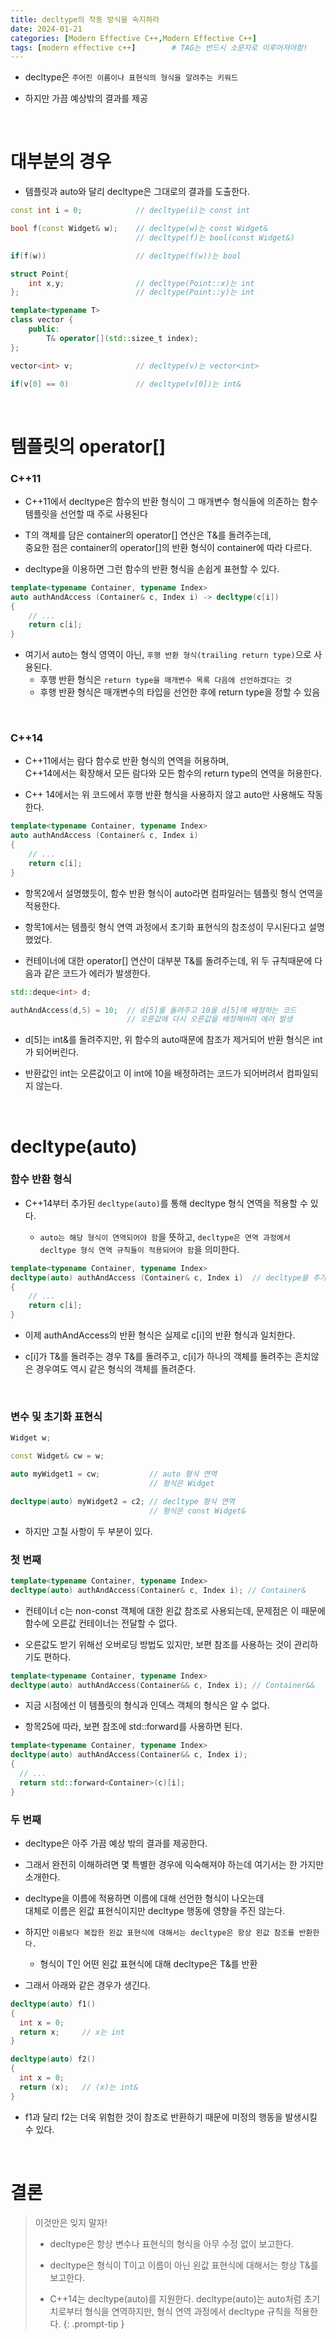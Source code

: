 ```yaml
---
title: decltype의 작동 방식을 숙지하라
date: 2024-01-21
categories: [Modern Effective C++,Modern Effective C++]
tags: [modern effective c++]		# TAG는 반드시 소문자로 이루어져야함!
---
```


* decltype은 `주어진 이름이나 표현식의 형식을 알려주는 키워드`

* 하지만 가끔 예상밖의 결과를 제공

<br>

# **대부분의 경우**

* 템플릿과 auto와 달리 decltype은 그대로의 결과를 도출한다.

```c++
const int i = 0;            // decltype(i)는 const int

bool f(const Widget& w);    // decltype(w)는 const Widget&
                            // decltype(f)는 bool(const Widget&)

if(f(w))                    // decltype(f(w))는 bool

struct Point{
    int x,y;                // decltype(Point::x)는 int
};                          // decltype(Point::y)는 int

template<typename T>
class vector {
    public:
        T& operator[](std::sizee_t index);
};

vector<int> v;              // decltype(v)는 vector<int>

if(v[0] == 0)               // decltype(v[0])는 int&
```

<br>

# **템플릿의 operator[]**

### C++11

* C++11에서 decltype은 함수의 반환 형식이 그 매개변수 형식들에 의존하는 함수 템플릿을 선언할 때 주로 사용된다

* T의 객체를 담은 container의 operator[] 연산은 T&를 돌려주는데,<br>
  중요한 점은 container의 operator[]의 반환 형식이 container에 따라 다르다.

* decltype을 이용하면 그런 함수의 반환 형식을 손쉽게 표현할 수 있다.

```c++
template<typename Container, typename Index>
auto authAndAccess (Container& c, Index i) -> decltype(c[i])
{
    // ...
    return c[i];
}
```

* 여기서 auto는 형식 영역이 아닌, `후행 반환 형식(trailing return type)`으로 사용된다.
  * 후행 반환 형식은 `return type을 매개변수 목록 다음에 선언하겠다는 것`
  * 후행 반환 형식은 매개변수의 타입을 선언한 후에 return type을 정할 수 있음

<br>

### C++14

* C++11에서는 람다 함수로 반환 형식의 연역을 허용하며,<br>
  C++14에서는 확장해서 모든 람다와 모든 함수의 return type의 연역을 허용한다.

* C++ 14에서는 위 코드에서 후행 반환 형식을 사용하지 않고 auto만 사용해도 작동한다.

```c++
template<typename Container, typename Index>
auto authAndAccess (Container& c, Index i)
{
    // ...
    return c[i];
}
```

* 항목2에서 설명했듯이, 함수 반환 형식이 auto라면 컴파일러는 템플릿 형식 연역을 적용한다.

* 항목1에서는 템플릿 형식 연역 과정에서 초기화 표현식의 참조성이 무시된다고 설명했었다.

* 컨테이너에 대한 operator[] 연산이 대부분 T&를 돌려주는데, 위 두 규칙때문에 다음과 같은 코드가 에러가 발생한다.

```c++
std::deque<int> d;

authAndAccess(d,5) = 10;  // d[5]를 돌려주고 10을 d[5]에 배정하는 코드
                          // 오른값에 다시 오른값을 배정해버려 에러 발생
```

* d[5]는 int&를 돌려주지만, 위 함수의 auto때문에 참조가 제거되어 반환 형식은 int가 되어버린다.

* 반환값인 int는 오른값이고 이 int에 10을 배정하려는 코드가 되어버려서 컴파일되지 않는다.

<br>

# decltype(auto)

### 함수 반환 형식

* C++14부터 추가된 `decltype(auto)`를 통해 decltype 형식 연역을 적용할 수 있다.

  * `auto는 해당 형식이 연역되어야 함`을 뜻하고,
    `decltype은 연역 과정에서 decltype 형식 연역 규칙들이 적용되어야 함`을 의미한다.

```c++
template<typename Container, typename Index>
decltype(auto) authAndAccess (Container& c, Index i)  // decltype을 추가
{
    // ...
    return c[i];
}
```

* 이제 authAndAccess의 반환 형식은 실제로 c[i]의 반환 형식과 일치한다.

* c[i]가 T&를 돌려주는 경우 T&를 돌려주고, c[i]가 하나의 객체를 돌려주는 흔치않은 경우여도 역시 같은 형식의 객체를 돌려준다.

<br>

### 변수 및 초기화 표현식

```c++
Widget w;

const Widget& cw = w;

auto myWidget1 = cw;           // auto 형식 연역
                               // 형식은 Widget

decltype(auto) myWidget2 = c2; // decltype 형식 연역
                               // 형식은 const Widget&
```

* 하지만 고칠 사항이 두 부분이 있다.

### 첫 번째

```c++
template<typename Container, typename Index>
decltype(auto) authAndAccess(Container& c, Index i); // Container&
```

* 컨테이너 c는 non-const 객체에 대한 왼값 참조로 사용되는데, 문제점은
  이 때문에 함수에 오른값 컨테이너는 전달할 수 없다.

* 오른값도 받기 위해선 오버로딩 방법도 있지만, 보편 참조를 사용하는 것이 관리하기도 편하다.

```c++
template<typename Container, typename Index>
decltype(auto) authAndAccess(Container&& c, Index i); // Container&&
```

* 지금 시점에선 이 템플릿의 형식과 인덱스 객체의 형식은 알 수 없다.

* 항목25에 따라, 보편 참조에 std::forward를 사용하면 된다.

```c++
template<typename Container, typename Index>
decltype(auto) authAndAccess(Container&& c, Index i);
{
  // ...
  return std::forward<Container>(c)[i];
}
```

### 두 번째

* decltype은 아주 가끔 예상 밖의 결과를 제공한다.

* 그래서 완전히 이해하려면 몇 특별한 경우에 익숙해져야 하는데 여기서는 한 가지만 소개한다.

* decltype을 이름에 적용하면 이름에 대해 선언한 형식이 나오는데 <br>
  대체로 이름은 왼값 표현식이지만 decltype 행동에 영향을 주진 않는다.

* 하지만 `이름보다 복잡한 왼값 표현식에 대해서는 decltype은 항상 왼값 참조를 반환한다.`

  * 형식이 T인 어떤 왼값 표현식에 대해 decltype은 T&를 반환

* 그래서 아래와 같은 경우가 생긴다.

```c++
decltype(auto) f1()
{
  int x = 0;
  return x;     // x는 int
}

decltype(auto) f2()
{
  int x = 0;
  return (x);   // (x)는 int&
}
```

* f1과 달리 f2는 더욱 위험한 것이 참조로 반환하기 때문에 미정의 행동을 발생시킬 수 있다.

<br>

# **결론**

> 이것만은 잊지 말자!
> * decltype은 항상 변수나 표현식의 형식을 아무 수정 없이 보고한다.
>
> * decltype은 형식이 T이고 이름이 아닌 왼값 표현식에 대해서는 항상 T&를
>   보고한다.
>
> * C++14는 decltype(auto)를 지원한다. decltype(auto)는 auto처럼 
> 초기치로부터 형식을 연역하지만, 형식 연역 과정에서 decltype 규칙을
> 적용한다.
> {: .prompt-tip }
